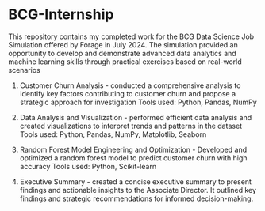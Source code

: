 # BCG-Internship

This repository contains my completed work for the BCG Data Science Job Simulation offered by Forage in July 2024. The simulation provided an opportunity to develop and demonstrate advanced data analytics and machine learning skills through practical exercises based on real-world scenarios


1) Customer Churn Analysis - conducted a comprehensive analysis to identify key factors contributing to customer churn and propose a strategic approach for investigation
Tools used: Python, Pandas, NumPy

2) Data Analysis and Visualization - performed efficient data analysis and created visualizations to interpret trends and patterns in the dataset
Tools used: Python, Pandas, NumPy, Matplotlib, Seaborn

3) Random Forest Model Engineering and Optimization - Developed and optimized a random forest model to predict customer churn with high accuracy
Tools used: Python, Scikit-learn

4) Executive Summary - created a concise executive summary to present findings and actionable insights to the Associate Director. It outlined key findings and strategic recommendations for informed decision-making.

